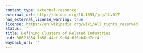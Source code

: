 ```yaml
---
content_type: external-resource
external_url: http://dx.doi.org/10.1093/jeg/lbv017
has_external_license_warning: true
license: https://en.wikipedia.org/wiki/All_rights_reserved
status: ''
title: Defining Clusters of Related Industries
uid: 36621854-1b58-44ef-9e64-6f6eb4bd7cf4
wayback_url: ''
---
```

